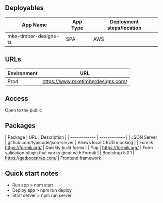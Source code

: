 ## Deployables
| App Name  | App Type | Deployment steps/location |
| ------------- | ------------- | ------------- |
| mke-timber-designs-ts | SPA | AWS |

## URLs
| Environment | URL |
| ------------- | ------------- |
| Prod | https://www.mketimberdesigns.com/ |

## Access
Open to the public

## Packages
| Package | URL | Description |
| ------------- | ------------- |
| JSON Server | github.com/typicode/json-server | Allows local CRUD mocking |
| Formik | https://formik.org/ | Quickly build forms |
| Yup | https://formik.org/ | Form validation plugin that works great with Formik |
| Bootstrap 5.0.1 | https://getbootstrap.com/ | Frontend framework |

## Quick start notes
* Run app > npm start
* Deploy app > npm run deploy
* Start server > npm run server